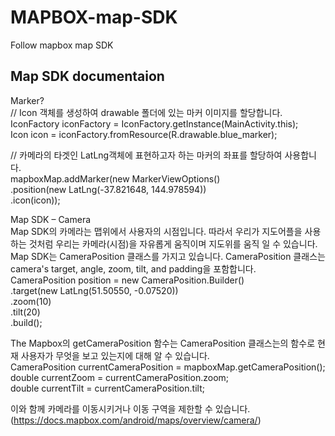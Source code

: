 # MAPBOX-map-SDK
Follow mapbox map SDK

## Map SDK documentaion  
Marker?  
// Icon 객체를 생성하여 drawable 폴더에 있는 마커 이미지를 할당합니다.  
IconFactory iconFactory = IconFactory.getInstance(MainActivity.this);  
Icon icon = iconFactory.fromResource(R.drawable.blue_marker);  
  
// 카메라의 타겟인 LatLng객체에 표현하고자 하는 마커의 좌표를 할당하여 사용합니다.  
mapboxMap.addMarker(new MarkerViewOptions()  
.position(new LatLng(-37.821648, 144.978594))  
.icon(icon));  

Map SDK – Camera  
Map SDK의 카메라는 맵위에서 사용자의 시점입니다. 따라서 우리가 지도어플을 사용하는 것처럼 우리는 카메라(시점)을 자유롭게 움직이며 지도위를 움직 일 수 있습니다.   
Map SDK는 CameraPosition 클래스를 가지고 있습니다. CameraPosition 클래스는 camera's target, angle, zoom, tilt, and padding을 포함합니다.  
CameraPosition position = new CameraPosition.Builder()  
	.target(new LatLng(51.50550, -0.07520))  
	.zoom(10)  
	.tilt(20)  
	.build();  
  
The Mapbox의 getCameraPosition 함수는 CameraPosition 클래스는의 함수로 현재 사용자가 무엇을 보고 있는지에 대해 알 수 있습니다.  
CameraPosition currentCameraPosition = mapboxMap.getCameraPosition();  
double currentZoom = currentCameraPosition.zoom;  
double currentTilt = currentCameraPosition.tilt;  
  
이와 함께 카메라를 이동시키거나 이동 구역을 제한할 수 있습니다. (https://docs.mapbox.com/android/maps/overview/camera/)  
